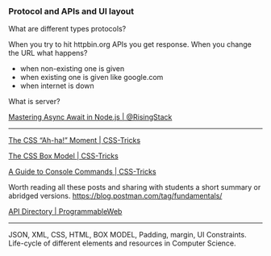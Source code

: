 ### Protocol and APIs and UI layout

What are different types protocols?

When you try to hit httpbin.org APIs you get response.
When you change the URL what happens?
- when non-existing one is given
- when existing one is given like google.com
- when internet is down 

What is server?

[Mastering Async Await in Node.js | @RisingStack](https://blog.risingstack.com/mastering-async-await-in-nodejs/)

----

[The CSS “Ah-ha!” Moment | CSS-Tricks](https://css-tricks.com/the-css-ah-ha-moment/)

[The CSS Box Model | CSS-Tricks](https://css-tricks.com/the-css-box-model/)

[A Guide to Console Commands | CSS-Tricks](https://css-tricks.com/a-guide-to-console-commands/)

Worth reading all these posts and sharing with students a short summary or abridged versions.
https://blog.postman.com/tag/fundamentals/


[API Directory | ProgrammableWeb](https://www.programmableweb.com/apis/directory)

----

JSON, XML, CSS, HTML, BOX MODEL, Padding, margin, UI Constraints. Life-cycle of different elements and resources in Computer Science.

